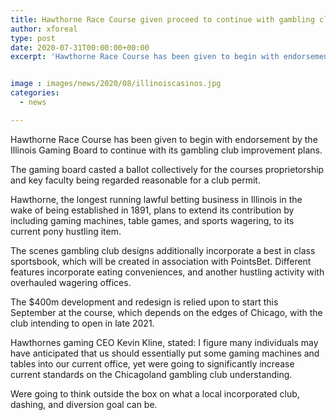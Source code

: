 ```yaml
---
title: Hawthorne Race Course given proceed to continue with gambling club dispatch in Illinois
author: xforeal 
type: post
date: 2020-07-31T00:00:00+00:00
excerpt: 'Hawthorne Race Course has been given to begin with endorsement by the Illinois Gaming Board to continue with its gambling club advancement plans '


image : images/news/2020/08/illinoiscasinos.jpg
categories:
  - news

---
```

Hawthorne Race Course has been given to begin with endorsement by the Illinois Gaming Board to continue with its gambling club improvement plans. 

The gaming board casted a ballot collectively for the courses proprietorship and key faculty being regarded reasonable for a club permit. 

Hawthorne, the longest running lawful betting business in Illinois in the wake of being established in 1891, plans to extend its contribution by including gaming machines, table games, and sports wagering, to its current pony hustling item. 

The scenes gambling club designs additionally incorporate a best in class sportsbook, which will be created in association with PointsBet. Different features incorporate eating conveniences, and another hustling activity with overhauled wagering offices. 

The $400m development and redesign is relied upon to start this September at the course, which depends on the edges of Chicago, with the club intending to open in late 2021. 

Hawthornes gaming CEO Kevin Kline, stated: I figure many individuals may have anticipated that us should essentially put some gaming machines and tables into our current office, yet were going to significantly increase current standards on the Chicagoland gambling club understanding. 

Were going to think outside the box on what a local incorporated club, dashing, and diversion goal can be.